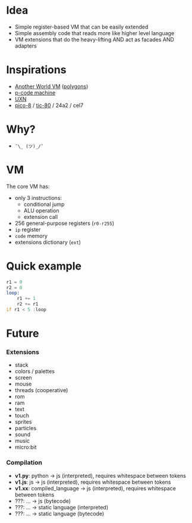 # Idea

- Simple register-based VM that can be easily extended
- Simple assembly code that reads more like higher level language
- VM extensions that do the heavy-lifting AND act as facades AND adapters



# Inspirations

- [Another World VM](https://fabiensanglard.net/anotherWorld_code_review/) ([polygons](https://fabiensanglard.net/another_world_polygons/))
- [p-code machine](https://en.wikipedia.org/wiki/P-code_machine)
- [UXN](https://100r.co/site/uxn.html)
- [pico-8](https://www.lexaloffle.com/dl/docs/pico-8_manual.html) / [tic-80](https://tic80.com/learn) / 24a2 / cel7 



# Why?

- `¯\_ (ツ)_/¯`



# VM

The core VM has:

- only 3 instructions:
  - conditional jump
  - ALU operation
  - extension call
- 256 general-purpose registers (`r0-r255`)
- `ip` register
-  `code` memory
- extensions dictionary (`ext`)



# Quick example

```asm
r1 = 0
r2 = 0
loop:
    r1 += 1
    r2 += r1
if r1 < 5 :loop
```



# Future



### Extensions

- stack
- colors / palettes
- screen
- mouse
- threads (cooperative)
- rom
- ram
- text
- touch
- sprites
- particles
- sound
- music
- micro:bit



### Compilation

- **v1.py**: python -> js (interpreted), requires whitespace between tokens
- **v1.js**: js -> js (interpreted), requires whitespace between tokens
- **v1.xx**: compiled_language -> js (interpreted), requires whitespace between tokens
- ???: ... -> js (bytecode)
- ???: ... -> static language (interpreted)
- ???: ... -> static language (bytecode)

